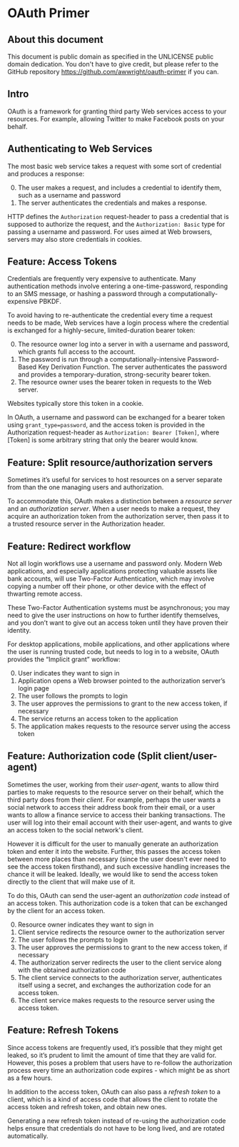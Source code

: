 # OAuth Primer

## About this document

This document is public domain as specified in the UNLICENSE public domain dedication. You don't have to give credit, but please refer to the GitHub repository <https://github.com/awwright/oauth-primer> if you can.



## Intro

OAuth is a framework for granting third party Web services access to your resources. For example, allowing Twitter to make Facebook posts on your behalf.



## Authenticating to Web Services

The most basic web service takes a request with some sort of credential and produces a response:

0. The user makes a request, and includes a credential to identify them, such as a username and password
0. The server authenticates the credentials and makes a response.

HTTP defines the `Authorization` request-header to pass a credential that is supposed to authorize the request, and the `Authorization: Basic` type for passing a username and password. For uses aimed at Web browsers, servers may also store credentials in cookies.



## Feature: Access Tokens

Credentials are frequently very expensive to authenticate. Many authentication methods involve entering a one-time-password, responding to an SMS message, or hashing a password through a computationally-expensive PBKDF.

To avoid having to re-authenticate the credential every time a request needs to be made, Web services have a login process where the credential is exchanged for a highly-secure, limited-duration bearer token:

0. The resource owner log into a server in with a username and password, which grants full access to the account.
0. The password is run through a computationally-intensive Password-Based Key Derivation Function. The server authenticates the password and provides a temporary-duration, strong-security bearer token.
0. The resource owner uses the bearer token in requests to the Web server.

Websites typically store this token in a cookie.

In OAuth, a username and password can be exchanged for a bearer token using `grant_type=password`, and the access token is provided in the Authorization request-header as `Authorization: Bearer [Token]`, where [Token] is some arbitrary string that only the bearer would know.



## Feature: Split resource/authorization servers

Sometimes it’s useful for services to host resources on a server separate from than the one managing users and authorization.

To accommodate this, OAuth makes a distinction between a _resource server_ and an _authorization server_. When a user needs to make a request, they acquire an authorization token from the authorization server, then pass it to a trusted resource server in the Authorization header.



## Feature: Redirect workflow

Not all login workflows use a username and password only. Modern Web applications, and especially applications protecting valuable assets like bank accounts, will use Two-Factor Authentication, which may involve copying a number off their phone, or other device with the effect of thwarting remote access.

These Two-Factor Authentication systems must be asynchronous; you may need to give the user instructions on how to further identify themselves, and you don’t want to give out an access token until they have proven their identity.

For desktop applications, mobile applications, and other applications where the user is running trusted code, but needs to log in to a website, OAuth provides the “Implicit grant” workflow:

0. User indicates they want to sign in
0. Application opens a Web browser pointed to the authorization server’s login page
0. The user follows the prompts to login
0. The user approves the permissions to grant to the new access token, if necessary
0. The service returns an access token to the application
0. The application makes requests to the resource server using the access token



## Feature: Authorization code (Split client/user-agent)

Sometimes the user, working from their _user-agent_, wants to allow third parties to make requests to the resource server on their behalf, which the third party does from their _client_. For example, perhaps the user wants a social network to access their address book from their email, or a user wants to allow a finance service to access their banking transactions. The user will log into their email account with their user-agent, and wants to give an access token to the social network's client.

However it is difficult for the user to manually generate an authorization token and enter it into the website. Further, this passes the access token between more places than necessary (since the user doesn't ever need to see the access token firsthand), and such excessive handling increases the chance it will be leaked. Ideally, we would like to send the access token directly to the client that will make use of it.

To do this, OAuth can send the user-agent an _authorization code_ instead of an access token. This authorization code is a token that can be exchanged by the client for an access token.

0. Resource owner indicates they want to sign in
0. Client service redirects the resource owner to the authorization server
0. The user follows the prompts to login
0. The user approves the permissions to grant to the new access token, if necessary
0. The authorization server redirects the user to the client service along with the obtained authorization code
0. The client service connects to the authorization server, authenticates itself using a secret, and exchanges the authorization code for an access token.
0. The client service makes requests to the resource server using the access token.



## Feature: Refresh Tokens

Since access tokens are frequently used, it’s possible that they might get leaked, so it’s prudent to limit the amount of time that they are valid for. However, this poses a problem that users have to re-follow the authorization process every time an authorization code expires - which might be as short as a few hours.

In addition to the access token, OAuth can also pass a _refresh token_ to a client, which is a kind of access code that allows the client to rotate the access token and refresh token, and obtain new ones.

Generating a new refresh token instead of re-using the authorization code helps ensure that credentials do not have to be long lived, and are rotated automatically.
